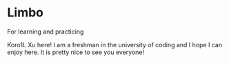 # Limbo
For learning and practicing 

Koro1L Xu here! I am a freshman in the university of coding and I hope I can enjoy here. 
It is pretty nice to see you everyone!
